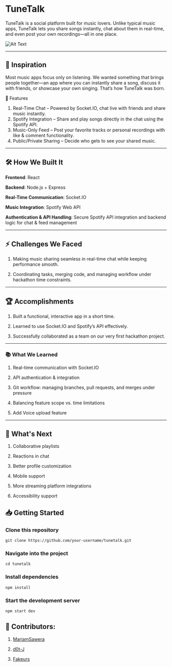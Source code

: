# TuneTalk

TuneTalk is a social platform built for music lovers. Unlike typical music apps, TuneTalk lets you share songs instantly, chat about them in real-time, and even post your own recordings—all in one place.

![Alt Text](https://github.com/MariamSawera/Musix/TuneTalk/src/assets/banner.png?raw=true)

---

## 🚀 Inspiration
Most music apps focus only on listening. We wanted something that brings people together—an app where you can instantly share a song, discuss it with friends, or showcase your own singing. That’s how TuneTalk was born.

🎵 Features
1. Real-Time Chat – Powered by Socket.IO, chat live with friends and share music instantly.
2. Spotify Integration – Share and play songs directly in the chat using the Spotify API.
3. Music-Only Feed – Post your favorite tracks or personal recordings with like & comment functionality.
4. Public/Private Sharing – Decide who gets to see your shared music.

---

## 🛠️ How We Built It

**Frontend**: React

**Backend**: Node.js + Express

**Real-Time Communication**: Socket.IO

**Music Integration**: Spotify Web API

**Authentication & API Handling**: Secure Spotify API integration and backend logic for chat & feed management

---

## ⚡ Challenges We Faced

1. Making music sharing seamless in real-time chat while keeping performance smooth.

2. Coordinating tasks, merging code, and managing workflow under hackathon time constraints.

---

## 🏆 Accomplishments

1. Built a functional, interactive app in a short time.

2. Learned to use Socket.IO and Spotify’s API effectively.

3. Successfully collaborated as a team on our very first hackathon project.

---

### 📚 What We Learned

1. Real-time communication with Socket.IO

2. API authentication & integration

3. Git workflow: managing branches, pull requests, and merges under pressure

4. Balancing feature scope vs. time limitations
   
5. Add Voice upload feature 

---

## 🔮 What's Next

1. Collaborative playlists

2. Reactions in chat

3. Better profile customization

4. Mobile support

5. More streaming platform integrations

6. Accessibility support


## 📥 Getting Started

### Clone this repository
```
git clone https://github.com/your-username/tunetalk.git
```

### Navigate into the project
```
cd tunetalk
```

### Install dependencies
```
npm install
```

### Start the development server
```
npm start dev
```

## 👥 Contributors:

1. <a href="https://github.com/MariamSawera">MariamSawera</a>

2. <a href="https://github.com/d0t-J">d0t-J</a>

3. <a href="https://github.com/Fakeurs">Fakeurs</a>

